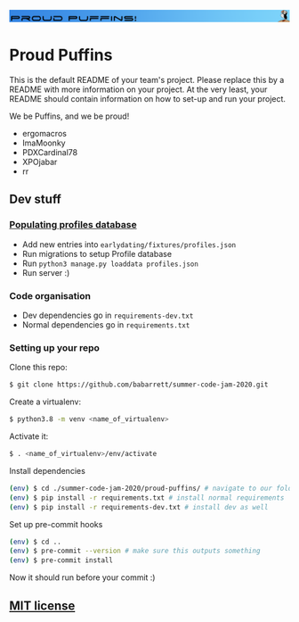 ![Proud Puffins](images/Proud_Puffin_banner.png)
# Proud Puffins

This is the default README of your team's project. Please replace this by a README with more information on your project. At the very least, your README should contain information on how to set-up and run your project.

We be Puffins, and we be proud!
* ergomacros
* ImaMoonky
* PDXCardinal78
* XPOjabar
* rr


## Dev stuff

### [Populating profiles database](https://docs.djangoproject.com/en/3.0/howto/initial-data/)
- Add new entries into `earlydating/fixtures/profiles.json`
- Run migrations to setup Profile database
- Run ```python3 manage.py loaddata profiles.json```
- Run server :)


### Code organisation

- Dev dependencies go in `requirements-dev.txt`
- Normal dependencies go in `requirements.txt`

### Setting up your repo

Clone this repo:

```bash
$ git clone https://github.com/babarrett/summer-code-jam-2020.git
```

Create a virtualenv:

```bash
$ python3.8 -m venv <name_of_virtualenv>
```

Activate it:

```bash
$ . <name_of_virtualenv>/env/activate
```

Install dependencies

```bash
(env) $ cd ./summer-code-jam-2020/proud-puffins/ # navigate to our folder
(env) $ pip install -r requirements.txt # install normal requirements
(env) $ pip install -r requirements-dev.txt # install dev as well
```

Set up pre-commit hooks

```bash
(env) $ cd ..
(env) $ pre-commit --version # make sure this outputs something
(env) $ pre-commit install 
```

Now it should run before your commit :) 



## [MIT license](../LICENSE)



